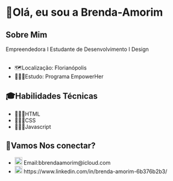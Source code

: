 <h1>💜Olá, eu sou a Brenda-Amorim </h1>
<h2>Sobre Mim</h2>
Empreendedora I Estudante de Desenvolvimento I Design
<br>
<br>

<ul> 
<li>🗺️Localização: Florianópolis </li>
<li>👩🏻‍🎓Estudo: Programa EmpowerHer </li>
</ul>

<h2>🎓Habilidades Técnicas</h2>
<ul>
  <li>👩🏽‍💻HTML </li>
  <li>👩🏽‍💻CSS</li>
  <li>👩🏽‍💻Javascript</li>
</ul>

<h2>📩Vamos Nos conectar?</h2>
<ul>
  <li><img src="https://ssl.gstatic.com/ui/v1/icons/mail/rfr/gmail.ico" width="20" height="20">  Email:bbrendaamorim@icloud.com</li>
  <li><img src="https://github.com/brendaamorim/Brenda-Amorim/assets/170565641/90a3434a-86de-4f33-a82f-78b57093b952" width="20" height="20"> https://www.linkedin.com/in/brenda-amorim-6b376b2b3/</li> 
